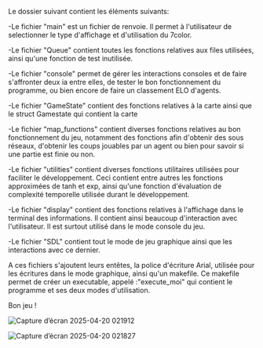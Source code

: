 Le dossier suivant contient les éléments suivants:

-Le fichier "main" est un fichier de renvoie. Il permet à l'utilisateur de selectionner le type d'affichage et d'utilisation du 7color.

-Le fichier "Queue" contient toutes les fonctions relatives aux files utilisées, ainsi qu'une fonction de test inutilisée.

-Le fichier "console" permet de gérer les interactions consoles et de faire s'affronter deux ia entre elles, de tester le bon fonctionnement du programme, ou bien encore de faire un classement ELO d'agents.

-Le fichier "GameState" contient des fonctions relatives à la carte ainsi que le struct Gamestate qui contient la carte

-Le fichier "map_functions" contient diverses fonctions relatives au bon fonctionnement du jeu, notamment des fonctions afin d'obtenir des sous réseaux, d'obtenir les coups jouables par un agent ou bien pour savoir si une partie est finie ou non.

-Le fichier "utilities" contient diverses fonctions utilitaires utilisées pour faciliter le développement. Ceci contient entre autres les fonctions approximées de tanh et exp, ainsi qu'une fonction d'évaluation de complexité temporelle utilisée durant le développement.

-Le fichier "display" contient des fonctions relatives à l'affichage dans le terminal des informations. Il contient ainsi beaucoup d'interaction avec l'utilisateur. Il est surtout utilisé dans le mode console du jeu.

-Le fichier "SDL" contient tout le mode de jeu graphique ainsi que les interactions avec ce dernier. 



A ces fichiers s'ajoutent leurs entêtes, la police d'écriture Arial, utilisée pour les écritures dans le mode graphique, ainsi qu'un makefile. Ce makefile permet de créer un executable, appelé :"execute_moi" qui contient le programme et ses deux modes d'utilisation.

Bon jeu !

![Capture d’écran 2025-04-20 021912](https://github.com/user-attachments/assets/ce3e67df-218e-4f19-9694-1621c3c9e8ae)


![Capture d’écran 2025-04-20 021827](https://github.com/user-attachments/assets/c59c5d0d-f7fc-4e51-8fa5-758024b90f7d)
